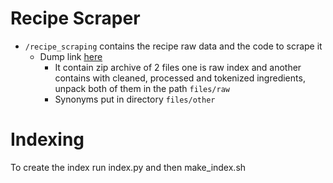 # Recipe Scraper

- `/recipe_scraping` contains the recipe raw data and the code to scrape it
    - Dump link [here](https://drive.google.com/drive/u/0/folders/1MDrkxi8pz5gDx3J-t89UFLHiSmZY5imI) 
        - It contain zip archive of 2 files one is raw index and another contains with cleaned, processed and tokenized ingredients, unpack both of them in the path `files/raw`
        - Synonyms put in directory `files/other`

# Indexing
To create the index run index.py and then make_index.sh